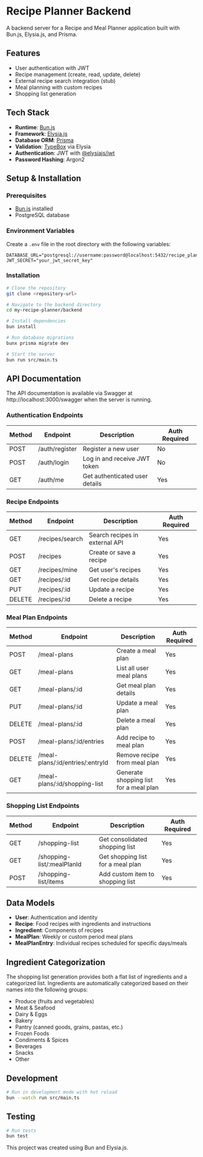 # Recipe Planner Backend

A backend server for a Recipe and Meal Planner application built with Bun.js, Elysia.js, and Prisma.

## Features

- User authentication with JWT
- Recipe management (create, read, update, delete)
- External recipe search integration (stub)
- Meal planning with custom recipes
- Shopping list generation

## Tech Stack

- **Runtime**: [Bun.js](https://bun.sh)
- **Framework**: [Elysia.js](https://elysiajs.com/)
- **Database ORM**: [Prisma](https://prisma.io)
- **Validation**: [TypeBox](https://github.com/sinclairzx81/typebox) via Elysia
- **Authentication**: JWT with [@elysiajs/jwt](https://elysiajs.com/plugins/jwt.html)
- **Password Hashing**: Argon2

## Setup & Installation

### Prerequisites

- [Bun.js](https://bun.sh) installed
- PostgreSQL database

### Environment Variables

Create a `.env` file in the root directory with the following variables:

```
DATABASE_URL="postgresql://username:password@localhost:5432/recipe_planner"
JWT_SECRET="your_jwt_secret_key"
```

### Installation

```bash
# Clone the repository
git clone <repository-url>

# Navigate to the backend directory
cd my-recipe-planner/backend

# Install dependencies
bun install

# Run database migrations
bunx prisma migrate dev

# Start the server
bun run src/main.ts
```

## API Documentation

The API documentation is available via Swagger at http://localhost:3000/swagger when the server is running.

### Authentication Endpoints

| Method | Endpoint        | Description                     | Auth Required |
|--------|----------------|---------------------------------|--------------|
| POST   | /auth/register | Register a new user             | No           |
| POST   | /auth/login    | Log in and receive JWT token    | No           |
| GET    | /auth/me       | Get authenticated user details  | Yes          |

### Recipe Endpoints

| Method | Endpoint        | Description                    | Auth Required |
|--------|----------------|--------------------------------|--------------|
| GET    | /recipes/search | Search recipes in external API | Yes          |
| POST   | /recipes       | Create or save a recipe        | Yes          |
| GET    | /recipes/mine   | Get user's recipes            | Yes          |
| GET    | /recipes/:id    | Get recipe details            | Yes          |
| PUT    | /recipes/:id    | Update a recipe               | Yes          |
| DELETE | /recipes/:id    | Delete a recipe               | Yes          |

### Meal Plan Endpoints

| Method | Endpoint                    | Description                  | Auth Required |
|--------|----------------------------|------------------------------|--------------|
| POST   | /meal-plans                | Create a meal plan           | Yes          |
| GET    | /meal-plans                | List all user meal plans     | Yes          |
| GET    | /meal-plans/:id            | Get meal plan details        | Yes          |
| PUT    | /meal-plans/:id            | Update a meal plan           | Yes          |
| DELETE | /meal-plans/:id            | Delete a meal plan           | Yes          |
| POST   | /meal-plans/:id/entries    | Add recipe to meal plan      | Yes          |
| DELETE | /meal-plans/:id/entries/:entryId | Remove recipe from meal plan | Yes    |
| GET    | /meal-plans/:id/shopping-list | Generate shopping list for a meal plan | Yes |

### Shopping List Endpoints

| Method | Endpoint                    | Description                  | Auth Required |
|--------|----------------------------|------------------------------|--------------|
| GET    | /shopping-list             | Get consolidated shopping list | Yes        |
| GET    | /shopping-list/:mealPlanId | Get shopping list for a meal plan | Yes     |
| POST   | /shopping-list/items       | Add custom item to shopping list | Yes      |

## Data Models

- **User**: Authentication and identity
- **Recipe**: Food recipes with ingredients and instructions
- **Ingredient**: Components of recipes
- **MealPlan**: Weekly or custom period meal plans
- **MealPlanEntry**: Individual recipes scheduled for specific days/meals

## Ingredient Categorization

The shopping list generation provides both a flat list of ingredients and a categorized list. Ingredients are automatically categorized based on their names into the following groups:

- Produce (fruits and vegetables)
- Meat & Seafood
- Dairy & Eggs
- Bakery
- Pantry (canned goods, grains, pastas, etc.)
- Frozen Foods
- Condiments & Spices
- Beverages
- Snacks
- Other

## Development

```bash
# Run in development mode with hot reload
bun --watch run src/main.ts
```

## Testing

```bash
# Run tests
bun test
```

This project was created using Bun and Elysia.js.
